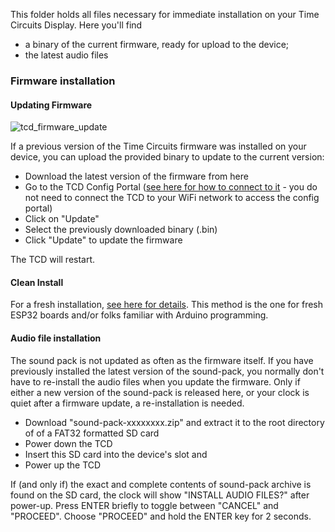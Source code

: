 This folder holds all files necessary for immediate installation on your Time Circuits Display. Here you'll find
- a binary of the current firmware, ready for upload to the device;
- the latest audio files

### Firmware installation

#### Updating Firmware
![tcd_firmware_update](https://github.com/CircuitSetup/Time-Circuits-Display/assets/34163498/5dc557c6-1cd7-463a-a1b0-60b63c004daf)

If a previous version of the Time Circuits firmware was installed on your device, you can upload the provided binary to update to the current version: 
- Download the latest version of the firmware from here
- Go to the TCD Config Portal ([see here for how to connect to it](https://github.com/CircuitSetup/Time-Circuits-Display/wiki/8.-WiFi-Connection-&-TCD-Settings#connecting-to-your-wifi-network) - you do not need to connect the TCD to your WiFi network to access the config portal)
- Click on "Update"
- Select the previously downloaded binary (.bin)
- Click "Update" to update the firmware

The TCD will restart.

#### Clean Install
For a fresh installation, [see here for details](https://github.com/CircuitSetup/Time-Circuits-Display/wiki/9.-Programming-&-Upgrading-the-Firmware-(ESP32)#programming-from-source). This method is the one for fresh ESP32 boards and/or folks familiar with Arduino programming.

#### Audio file installation

The sound pack is not updated as often as the firmware itself. If you have previously installed the latest version of the sound-pack, you normally don't have to re-install the audio files when you update the firmware. Only if either a new version of the sound-pack is released here, or your clock is quiet after a firmware update, a re-installation is needed.

- Download "sound-pack-xxxxxxxx.zip" and extract it to the root directory of of a FAT32 formatted SD card
- Power down the TCD
- Insert this SD card into the device's slot and 
- Power up the TCD

If (and only if) the exact and complete contents of sound-pack archive is found on the SD card, the clock will show "INSTALL AUDIO FILES?" after power-up. Press ENTER briefly to toggle between "CANCEL" and "PROCEED". Choose "PROCEED" and hold the ENTER key for 2 seconds.
